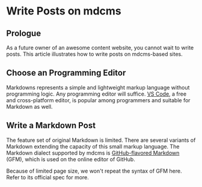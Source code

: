 # Write Posts on mdcms

## Prologue

As a future owner of an awesome content website, you cannot wait to write posts. This article illustrates how to write posts on mdcms-based sites.

## Choose an Programming Editor

Markdowns represents a simple and lightweight markup language without programming logic. Any programming editor will suffice. [VS Code](https://code.visualstudio.com/), a free and cross-platform editor, is popular among programmers and suitable for Markdown as well.

## Write a Markdown Post

The feature set of original Markdown is limited. There are several variants of Markdown extending the capacity of this small markup language. The Markdown dialect supported by mdcms is [GitHub-flavored Markdown](https://github.github.com/gfm/) (GFM), which is used on the online editor of GitHub.

Because of limited page size, we won't repeat the syntax of GFM here. Refer to its official spec for more.
